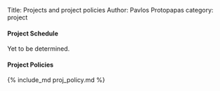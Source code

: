 Title: Projects and project policies
Author: Pavlos Protopapas
category: project

#### Project Schedule

Yet to be determined.

#### Project Policies

{% include_md proj_policy.md %}